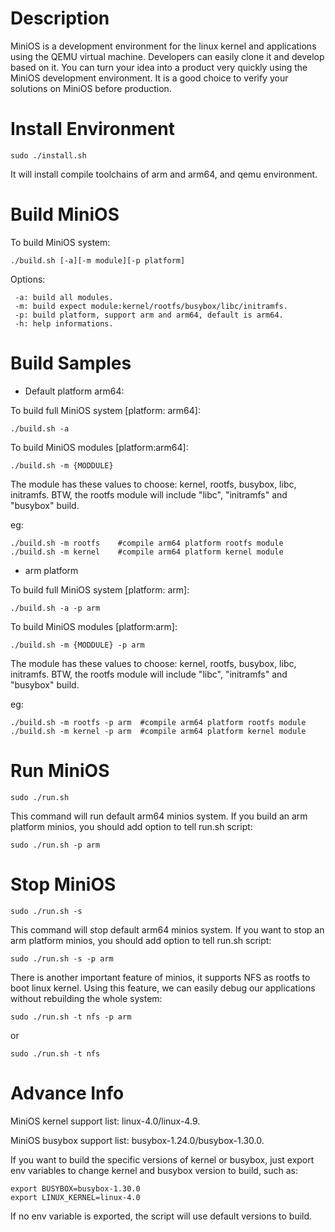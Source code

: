 # Description

MiniOS is a development environment for the linux kernel and applications using the QEMU virtual machine. Developers can easily clone it and develop based on it. You can turn your idea into a product very quickly using the MiniOS development environment. It is a good choice to verify your solutions on MiniOS before production.

# Install Environment

```
sudo ./install.sh
```
It will install compile toolchains of arm and arm64, and qemu environment.

# Build MiniOS

To build MiniOS system:

```
./build.sh [-a][-m module][-p platform]
```
Options:

```
 -a: build all modules.
 -m: build expect module:kernel/rootfs/busybox/libc/initramfs.
 -p: build platform, support arm and arm64, default is arm64.
 -h: help informations.
```

# Build Samples

 - Default platform arm64:

To build full MiniOS system [platform: arm64]:

```
./build.sh -a
```

To build MiniOS modules [platform:arm64]:

```
./build.sh -m {MODDULE}
```

The module has these values to choose: kernel, rootfs, busybox, libc, initramfs.
BTW, the rootfs module will include "libc", "initramfs" and "busybox" build.

eg:

```
./build.sh -m rootfs    #compile arm64 platform rootfs module
./build.sh -m kernel    #compile arm64 platform kernel module
```
 - arm platform

To build full MiniOS system [platform: arm]:

```
./build.sh -a -p arm
```

To build MiniOS modules [platform:arm]:

```
./build.sh -m {MODDULE} -p arm
```

The module has these values to choose: kernel, rootfs, busybox, libc, initramfs.
BTW, the rootfs module will include "libc", "initramfs" and "busybox" build.

eg:

```
./build.sh -m rootfs -p arm  #compile arm64 platform rootfs module
./build.sh -m kernel -p arm  #compile arm64 platform kernel module
```

# Run MiniOS

```
sudo ./run.sh
```
This command will run default arm64 minios system. If you build an arm platform minios,
you should add option to tell run.sh script:

```
sudo ./run.sh -p arm
```

# Stop MiniOS

```
sudo ./run.sh -s
```
This command will stop default arm64 minios system. If you want to stop an arm platform minios,
you should add option to tell run.sh script:

```
sudo ./run.sh -s -p arm
```
There is another important feature of minios, it supports NFS as rootfs to boot linux kernel.
Using this feature, we can easily debug our applications without rebuilding the whole system:
```
sudo ./run.sh -t nfs -p arm
```
or
```
sudo ./run.sh -t nfs
```
# Advance Info

MiniOS kernel support list: linux-4.0/linux-4.9.

MiniOS busybox support list: busybox-1.24.0/busybox-1.30.0.

If you want to build the specific versions of kernel or busybox, just export env variables
to change kernel and busybox version to build, such as:

```
export BUSYBOX=busybox-1.30.0
export LINUX_KERNEL=linux-4.0
```
If no env variable is exported, the script will use default versions to build.
